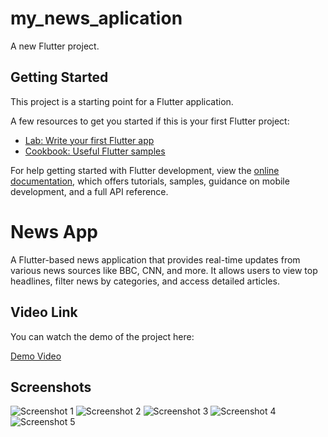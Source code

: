 # my_news_aplication

A new Flutter project.

## Getting Started

This project is a starting point for a Flutter application.

A few resources to get you started if this is your first Flutter project:

- [Lab: Write your first Flutter app](https://docs.flutter.dev/get-started/codelab)
- [Cookbook: Useful Flutter samples](https://docs.flutter.dev/cookbook)

For help getting started with Flutter development, view the
[online documentation](https://docs.flutter.dev/), which offers tutorials,
samples, guidance on mobile development, and a full API reference.

# News App

A Flutter-based news application that provides real-time updates from various news sources like BBC, CNN, and more. It allows users to view top headlines, filter news by categories, and access detailed articles.
## Video Link

You can watch the demo of the project here:

[Demo Video](https://drive.google.com/file/d/1jXosAsuNcAnNWSvfP5wXWzlQjvqLkVWL/view?usp=sharing)

## Screenshots

![Screenshot 1](Screenshot_20241121_184918.jpg)
![Screenshot 2](Screenshot_20241121_184929.jpg)
![Screenshot 3](Screenshot_20241121_184935.jpg)
![Screenshot 4](Screenshot_20241121_184941.jpg)
![Screenshot 5](Screenshot_20241121_184959.jpg)
